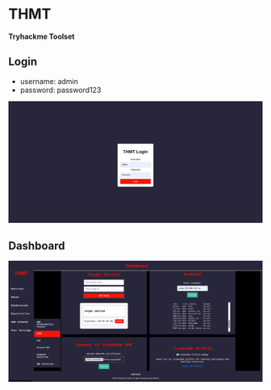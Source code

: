 # THMT

**Tryhackme Toolset**

## Login

- username: admin
- password: password123

![alt text](image-1.png)

## Dashboard

![alt text](image-2.png)